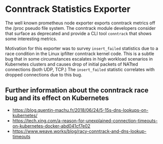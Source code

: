 # Conntrack Statistics Exporter

The well known prometheus node exporter exports conntrack metrics off the /proc
pseudo file system. The conntrack module developers consider that surface as
deprecated and provide a CLI tool `conntrack` that shows some interesting
metrics.

Motivation for this exporter was to survey `insert_failed` statistics due to a
race condition in the Linux ipfilter conntrack kernel code. This is a subtle
bug that in some circumstances escalates in high workload scenarios in
Kubernetes clusters and causes drop of initial packets of NATted connections
(both UDP, TCP.) The `insert_failed` statistic correlates with dropped
connections due to this bug.

## Further information about the conntrack race bug and its effect on Kubernetes

* https://blog.quentin-machu.fr/2018/06/24/5-15s-dns-lookups-on-kubernetes/
* https://tech.xing.com/a-reason-for-unexplained-connection-timeouts-on-kubernetes-docker-abd041cf7e02
* https://www.weave.works/blog/racy-conntrack-and-dns-lookup-timeouts
